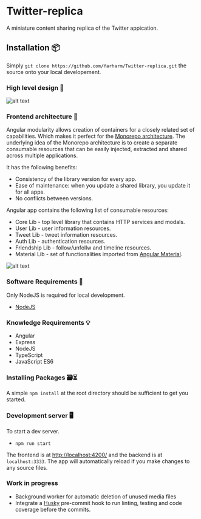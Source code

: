 # Twitter-replica

A miniature content sharing replica of the Twitter appication.

## Installation 📦

Simply `git clone https://github.com/Yarharm/Twitter-replica.git` the source onto your
local developement.

### High level design 🚧

![alt text](https://twitter-replica-images.s3.amazonaws.com/High+Level+Design.png)

### Frontend architecture 🚝

Angular modularity allows creation of containers for a closely related set of capabilities. Which makes it perfect for the [Monorepo architecture](https://github.com/idugalic/digital-restaurant-angular).
The underlying idea of the Monorepo architecture is to create a separate consumable resources that can be easily injected, extracted and shared across multiple applications.

It has the following benefits:

- Consistency of the library version for every app.
- Ease of maintenance: when you update a shared library, you update it for all apps.
- No conflicts between versions.

Angular app contains the following list of consumable resources:

- Core Lib - top level library that contains HTTP services and modals.
- User Lib - user information resources.
- Tweet Lib - tweet information resources.
- Auth Lib - authentication resources.
- Friendship Lib - follow/unfollw and timeline resources.
- Material Lib - set of functionalities imported from [Angular Material](https://material.angular.io/components/categories).

![alt text](https://twitter-replica-images.s3.amazonaws.com/FrontendArchitecture.png)

### Software Requirements 📜

Only NodeJS is required for local development.

- [NodeJS](https://nodejs.org/en/download/)

### Knowledge Requirements 💡

- Angular
- Express
- NodeJS
- TypeScript
- JavaScript ES6

### Installing Packages 🗃️⏳

A simple `npm install` at the root directory should be sufficient to get you started.

### Development server 🖥️

To start a dev server.

- `npm run start`

The frontend is at [http://localhost:4200/](http://localhost:4200/) and the backend is at `localhost:3333`. The app will automatically reload if you make changes to any source files.

### Work in progress

- Background worker for automatic deletion of unused media files
- Integrate a [Husky](https://github.com/typicode/husky) pre-commit hook to run linting, testing and code coverage before the commits.
